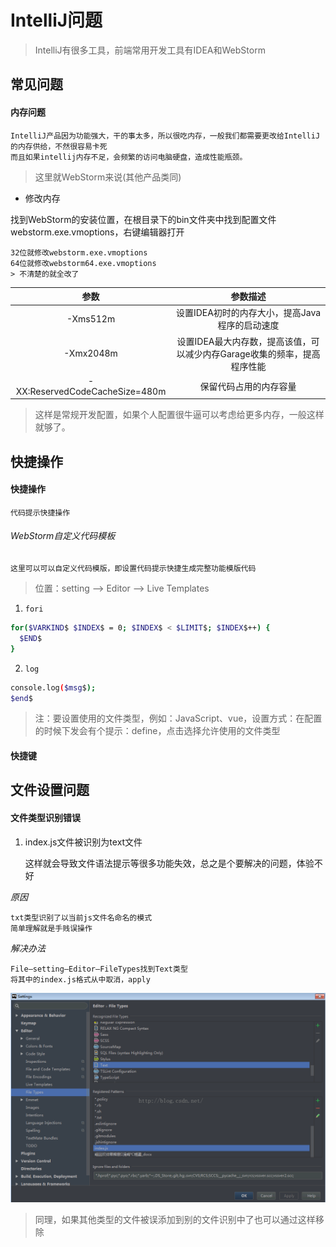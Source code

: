 # IntelliJ问题

> IntelliJ有很多工具，前端常用开发工具有IDEA和WebStorm

## 常见问题

#### 内存问题

	IntelliJ产品因为功能强大，干的事太多，所以很吃内存，一般我们都需要更改给IntelliJ的内存供给，不然很容易卡死
	而且如果intellij内存不足，会频繁的访问电脑硬盘，造成性能瓶颈。

> 这里就WebStorm来说(其他产品类同)

* 修改内存

找到WebStorm的安装位置，在根目录下的bin文件夹中找到配置文件webstorm.exe.vmoptions，右键编辑器打开

	32位就修改webstorm.exe.vmoptions
	64位就修改webstorm64.exe.vmoptions
	> 不清楚的就全改了

|参数|参数描述|
|:---:|:---:|
|-Xms512m|设置IDEA初时的内存大小，提高Java程序的启动速度|
|-Xmx2048m|设置IDEA最大内存数，提高该值，可以减少内存Garage收集的频率，提高程序性能|  
|-XX:ReservedCodeCacheSize=480m|保留代码占用的内存容量|

> 这样是常规开发配置，如果个人配置很牛逼可以考虑给更多内存，一般这样就够了。

## 快捷操作

#### 快捷操作

	代码提示快捷操作

###### WebStorm自定义代码模板

	这里可以可以自定义代码模版，即设置代码提示快捷生成完整功能模版代码

> 位置：setting --> Editor --> Live Templates

1. `fori`

```bash
for($VARKIND$ $INDEX$ = 0; $INDEX$ < $LIMIT$; $INDEX$++) {
  $END$
}
```

2. `log`

```bash
console.log($msg$);
$end$
```

> 注：要设置使用的文件类型，例如：JavaScript、vue，设置方式：在配置的时候下发会有个提示：define，点击选择允许使用的文件类型

#### 快捷键



## 文件设置问题

#### 文件类型识别错误

1. index.js文件被识别为text文件

	这样就会导致文件语法提示等很多功能失效，总之是个要解决的问题，体验不好

*原因*

	txt类型识别了以当前js文件名命名的模式
	简单理解就是手贱误操作

*解决办法*

	File—setting—Editor—FileTypes找到Text类型
	将其中的index.js格式从中取消，apply

![](../../images/indexjsTypeSetting.png)

> 同理，如果其他类型的文件被误添加到别的文件识别中了也可以通过这样移除
